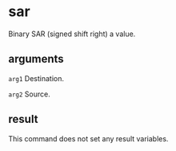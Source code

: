 # sar

Binary SAR (signed shift right) a value.

## arguments

`arg1` Destination.

`arg2` Source.

## result

This command does not set any result variables.
